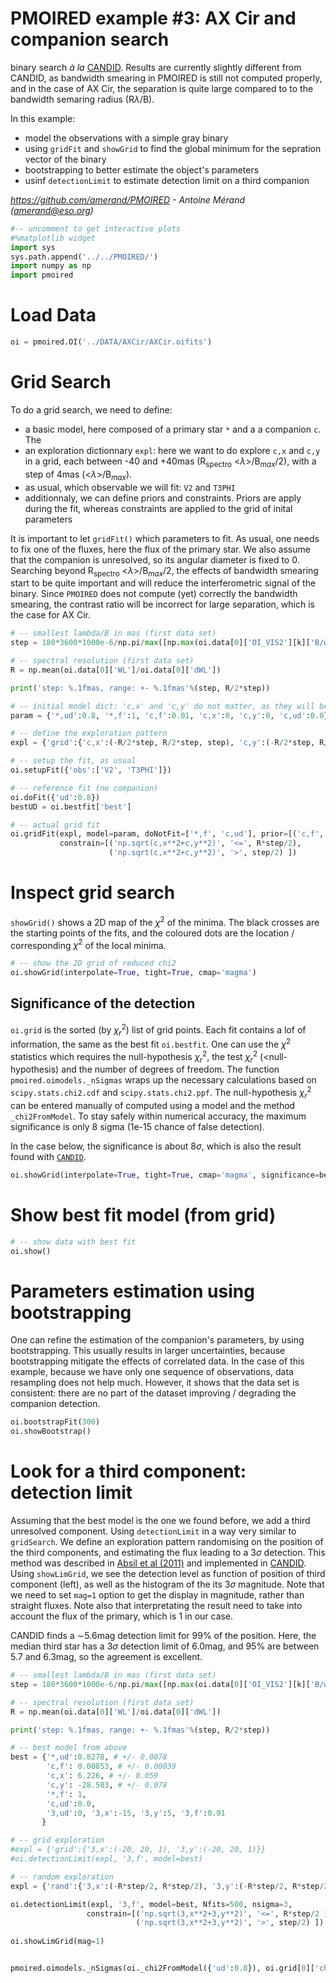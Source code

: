 # PMOIRED example #3: AX Cir and companion search

binary search *à la* [CANDID](https://github.com/amerand/CANDID). Results are currently slightly different from CANDID, as bandwidth smearing in PMOIRED is still not computed properly, and in the case of AX Cir, the separation is quite large compared to to the bandwidth semaring radius (R$\lambda$/B).  

In this example:
- model the observations with a simple gray binary 
- using `gridFit` and `showGrid` to find the global minimum for the sepration vector of the binary
- bootstrapping to better estimate the object's parameters
- usinf `detectionLimit` to estimate detection limit on a third companion

*https://github.com/amerand/PMOIRED - Antoine Mérand (amerand@eso.org)*


```python
#-- uncomment to get interactive plots
#%matplotlib widget
import sys
sys.path.append('../../PMOIRED/')
import numpy as np
import pmoired
```

# Load Data


```python
oi = pmoired.OI('../DATA/AXCir/AXCir.oifits')
```

# Grid Search
To do a grid search, we need to define:
- a basic model, here composed of a primary star `*` and a a companion `c`. The 
- an exploration dictionnary `expl`: here we want to do explore `c,x` and `c,y` in a grid, each between -40 and +40mas (R$_\mathrm{spectro}$ <$\lambda$>/B$_{max}$/2), with a step of 4mas (<$\lambda$>/B$_{max}$).    
- as usual, which observable we will fit: `V2` and `T3PHI`
- additionnaly, we can define priors and constraints. Priors are apply during the fit, whereas constraints are applied to the grid of inital parameters

It is important to let `gridFit()` which parameters to fit. As usual, one needs to fix one of the fluxes, here the flux of the primary star. We also assume that the companion is unresolved, so its angular diameter is fixed to 0. Searching beyond R$_\mathrm{spectro}$ <$\lambda$>/B$_{max}$/2, the effects of bandwidth smearing start to be quite important and will reduce the interferometric signal of the binary. Since `PMOIRED` does not compute (yet) correctly the bandwidth smearing, the contrast ratio will be incorrect for large separation, which is the case for AX Cir.   


```python
# -- smallest lambda/B in mas (first data set) 
step = 180*3600*1000e-6/np.pi/max([np.max(oi.data[0]['OI_VIS2'][k]['B/wl']) for k in oi.data[0]['OI_VIS2']])

# -- spectral resolution (first data set) 
R = np.mean(oi.data[0]['WL']/oi.data[0]['dWL'])

print('step: %.1fmas, range: +- %.1fmas'%(step, R/2*step))

# -- initial model dict: 'c,x' and 'c,y' do not matter, as they will be explored in the fit
param = {'*,ud':0.8, '*,f':1, 'c,f':0.01, 'c,x':0, 'c,y':0, 'c,ud':0.0}

# -- define the exploration pattern
expl = {'grid':{'c,x':(-R/2*step, R/2*step, step), 'c,y':(-R/2*step, R/2*step, step)}}

# -- setup the fit, as usual
oi.setupFit({'obs':['V2', 'T3PHI']})

# -- reference fit (no companion)
oi.doFit({'ud':0.8})
bestUD = oi.bestfit['best']

# -- actual grid fit
oi.gridFit(expl, model=param, doNotFit=['*,f', 'c,ud'], prior=[('c,f', '<', 1)], 
           constrain=[('np.sqrt(c,x**2+c,y**2)', '<=', R*step/2),
                      ('np.sqrt(c,x**2+c,y**2)', '>', step/2) ])
```

# Inspect grid search

`showGrid()` shows a 2D map of the $\chi^2$ of the minima. The black crosses are the starting points of the fits, and the coloured dots are the location / corresponding $\chi^2$ of the local minima.


```python
# -- show the 2D grid of reduced chi2
oi.showGrid(interpolate=True, tight=True, cmap='magma')
```

## Significance of the detection

`oi.grid` is the sorted (by $\chi_r^2$) list of grid points. Each fit contains a lof of information, the same as the best fit `oi.bestfit`. One can use the $\chi^2$ statistics which requires the null-hypothesis $\chi_r^2$, the test $\chi_r^2$ (<null-hypothesis) and the number of degrees of freedom. The function `pmoired.oimodels._nSigmas` wraps up the necessary calculations based on `scipy.stats.chi2.cdf` and `scipy.stats.chi2.ppf`. The null-hypothesis $\chi_r^2$ can be entered manually of computed using a model and the method `_chi2FromModel`. To stay safely within numerical accuracy, the maximum significance is only 8 sigma (1e-15 chance of false detection).

In the case below, the significance is about 8$\sigma$, which is also the result found with [`CANDID`](https://github.com/amerand/CANDID).


```python
oi.showGrid(interpolate=True, tight=True, cmap='magma', significance=bestUD)
```

# Show best fit model (from grid)


```python
# -- show data with best fit 
oi.show()
```

# Parameters estimation using bootstrapping
One can refine the estimation of the companion's parameters, by using bootstrapping. This usually results in larger uncertainties, because bootstrapping mitigate the effects of correlated data. In the case of this example, because we have only one sequence of observations, data resampling does not help much. However, it shows that the data set is consistent: there are no part of the dataset improving / degrading the companion detection.


```python
oi.bootstrapFit(300)
oi.showBootstrap()
```

# Look for a third component: detection limit

Assuming that the best model is the one we found before, we add a third unresolved component. Using `detectionLimit` in a way very similar to `gridSearch`. We define an exploration pattern randomising on the position of the third components, and estimating the flux leading to a 3$\sigma$ detection. This method was described in [Absil et al (2011)](https://ui.adsabs.harvard.edu/abs/2011A%26A...535A..68A/abstract) and implemented in [CANDID](https://github.com/amerand/CANDID). Using `showLimGrid`, we see the detection level as function of position of third component (left), as well as the histogram of the its 3$\sigma$ magnitude. Note that we need to set `mag=1` option to get the display in magnitude, rather than straight fluxes. Note also that interpretating the result need to take into account the flux of the primary, which is 1 in our case.  

CANDID finds a $\sim$5.6mag detection limit for 99% of the position. Here, the median third star has a 3$\sigma$ detection limit of 6.0mag, and 95% are between 5.7 and 6.3mag, so the agreement is excellent. 


```python
# -- smallest lambda/B in mas (first data set) 
step = 180*3600*1000e-6/np.pi/max([np.max(oi.data[0]['OI_VIS2'][k]['B/wl']) for k in oi.data[0]['OI_VIS2']])

# -- spectral resolution (first data set) 
R = np.mean(oi.data[0]['WL']/oi.data[0]['dWL'])

print('step: %.1fmas, range: +- %.1fmas'%(step, R/2*step))

# -- best model from above
best = {'*,ud':0.8278, # +/- 0.0078
        'c,f': 0.00853, # +/- 0.00039
        'c,x': 6.226, # +/- 0.059
        'c,y': -28.503, # +/- 0.078
        '*,f': 1,
        'c,ud':0.0,
        '3,ud':0, '3,x':-15, '3,y':5, '3,f':0.01
       }

# -- grid exploration
#expl = {'grid':{'3,x':(-20, 20, 1), '3,y':(-20, 20, 1)}}
#oi.detectionLimit(expl, '3,f', model=best)

# -- random exploration
expl = {'rand':{'3,x':(-R*step/2, R*step/2), '3,y':(-R*step/2, R*step/2)}}

oi.detectionLimit(expl, '3,f', model=best, Nfits=500, nsigma=3, 
                 constrain=[('np.sqrt(3,x**2+3,y**2)', '<=', R*step/2 ),
                            ('np.sqrt(3,x**2+3,y**2)', '>', step/2) ])
 
oi.showLimGrid(mag=1)
```


```python

```


```python
pmoired.oimodels._nSigmas(oi._chi2FromModel({'ud':0.8}), oi.grid[0]['chi2'], oi.grid[0]['ndof'])
```


```python

```
